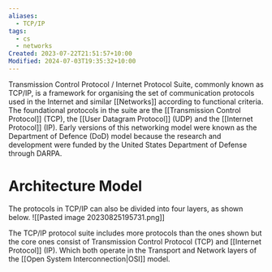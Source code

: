 ```yaml
---
aliases:
  - TCP/IP
tags:
  - cs
  - networks
Created: 2023-07-22T21:51:57+10:00
Modified: 2024-07-03T19:35:32+10:00
---
```

Transmission Control Protocol / Internet Protocol Suite, commonly known as TCP/IP, is a framework for organising the set of communication protocols used in the Internet and similar [[Networks]] according to functional criteria. The foundational protocols in the suite are the [[Transmission Control Protocol]] (TCP), the [[User Datagram Protocol]] (UDP) and the [[Internet Protocol]] (IP). Early versions of this networking model were known as the Department of Defence (DoD) model because the research and development were funded by the United States Department of Defense through DARPA.

# Architecture Model
The protocols in TCP/IP can also be divided into four layers, as shown below. 
![[Pasted image 20230825195731.png]]

The TCP/IP protocol suite includes more protocols than the ones shown but the core ones consist of Transmission Control Protocol (TCP) and [[Internet Protocol]] (IP). Which both operate in the Transport and Network layers of the [[Open System Interconnection|OSI]] model.